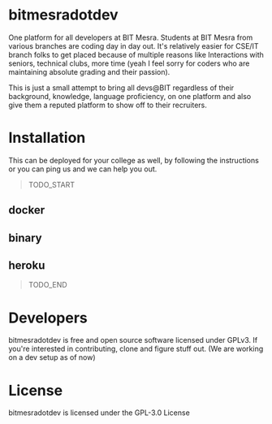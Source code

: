 # bitmesradotdev 

One platform for all developers at BIT Mesra. Students at BIT Mesra from various branches are coding day in day out. It's relatively easier for CSE/IT branch folks to get placed because of multiple reasons like Interactions with seniors, technical clubs, more time (yeah I feel sorry for coders who are maintaining absolute grading and their passion). 

This is just a small attempt to bring all devs@BIT regardless of their background, knowledge, language proficiency, on one platform and also give them a reputed platform to show off to their recruiters. 

# Installation

This can be deployed for your college as well, by following the instructions or you can ping us and we can help you out.

> TODO_START

## docker

## binary

## heroku

> TODO_END

# Developers

bitmesradotdev is free and open source software licensed under GPLv3. If you're interested in contributing, clone and figure stuff out. (We are working on a dev setup as of now)

# License

bitmesradotdev is licensed under the GPL-3.0 License
